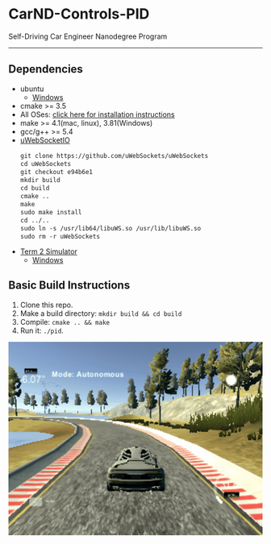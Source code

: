 # CarND-Controls-PID
Self-Driving Car Engineer Nanodegree Program

---

## Dependencies
* ubuntu
 	* [Windows](https://www.howtogeek.com/249966/how-to-install-and-use-the-linux-bash-shell-on-windows-10/)
* cmake >= 3.5
 * All OSes: [click here for installation instructions](https://cmake.org/install/)
* make >= 4.1(mac, linux), 3.81(Windows)
* gcc/g++ >= 5.4
* [uWebSocketIO](https://github.com/uWebSockets/uWebSockets)
	```
	git clone https://github.com/uWebSockets/uWebSockets 
	cd uWebSockets
	git checkout e94b6e1
	mkdir build
	cd build
	cmake ..
	make 
	sudo make install
	cd ../..
	sudo ln -s /usr/lib64/libuWS.so /usr/lib/libuWS.so
	sudo rm -r uWebSockets
	```
* [Term 2 Simulator](https://github.com/udacity/self-driving-car-sim/releases)
	* [Windows](https://drive.google.com/open?id=10J4N17bD7BhyW7ESzTaF_IUPveTBCZPn)


## Basic Build Instructions

1. Clone this repo.
2. Make a build directory: `mkdir build && cd build`
3. Compile: `cmake .. && make`
4. Run it: `./pid`. 

<div align=center><img width="512" height="384" src="./PID-Control.gif"/></div>

